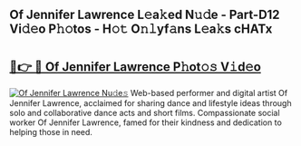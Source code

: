 ## Of Jennifer Lawrence L𝚎a𝚔ed N𝚞𝚍e - Part-D12 Vi𝚍𝚎o P𝚑𝚘tos - H𝚘𝚝 O𝚗𝚕yf𝚊ns L𝚎a𝚔s cHATx

# <h2><a href="http://kf6yd2.oniu.top/?m=Of+Jennifer+Lawrence">🔗👉 🔴 Of Jennifer Lawrence P𝚑ot𝚘𝚜 V𝚒d𝚎o</a></h2>

[![Of Jennifer Lawrence Nu𝚍e𝚜](https://i.imgur.com/0qMVB7G.gif)](http://kf6yd2.oniu.top/?m=Of+Jennifer+Lawrence)
Web-based performer and digital artist Of Jennifer Lawrence, acclaimed for sharing dance and lifestyle ideas through solo and collaborative dance acts and short films. Compassionate social worker Of Jennifer Lawrence, famed for their kindness and dedication to helping those in need.  
